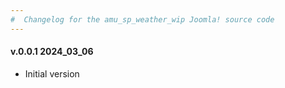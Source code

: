```yaml
---
#  Changelog for the amu_sp_weather_wip Joomla! source code
---
```

<h4>v.0.0.1 2024_03_06</h4>
<ul>
<li>Initial version</li>
</ul>
